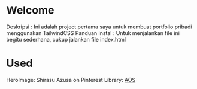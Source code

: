 # Welcome

Deskripsi : Ini adalah project pertama saya untuk membuat portfolio pribadi menggunakan TailwindCSS
Panduan instal : Untuk menjalankan file ini begitu sederhana, cukup jalankan file index.html

# Used 

HeroImage: Shirasu Azusa on Pinterest
Library: [AOS](https://github.com/michalsnik/aos)


